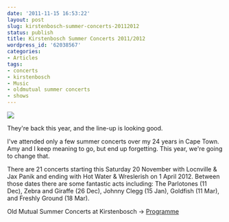 ```yaml
---
date: '2011-11-15 16:53:22'
layout: post
slug: kirstenbosch-summer-concerts-20112012
status: publish
title: Kirstenbosch Summer Concerts 2011/2012
wordpress_id: '62038567'
categories:
- Articles
tags:
- concerts
- kirstenbosch
- Music
- oldmutual summer concerts
- shows
---
```


[![](http://timkeller.me/wp-content/uploads/2011/11/Kirstenbosch-Concert-2010-Goldfish.jpg)](http://www.flickr.com/photos/freelenz/5505763449/)

They're back this year, and the line-up is looking good.

I've attended only a few summer concerts over my 24 years in Cape Town. Amy and I keep meaning to go, but end up forgetting. This year, we're going to change that.

There are 21 concerts starting this Saturday 20 November with Locnville & Jax Panik and ending with Hot Water & Wreslerish on 1 April 2012. Between those dates there are some fantastic acts including: The Parlotones (11 Dec), Zebra and Giraffe (26 Dec), Johnny Clegg (15 Jan), Goldfish (11 Mar), and Freshly Ground (18 Mar).

Old Mutual Summer Concerts at Kirstenbosch → [Programme](http://dogreatthings.co.za/kirstenbosch/programme/programme/)
